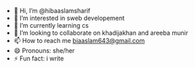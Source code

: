 - 👋 Hi, I’m @hibaaslamsharif
- 👀 I’m interested in sweb developement
- 🌱 I’m currently learning cs
- 💞️ I’m looking to collaborate on khadijakhan and areeba munir
- 📫 How to reach me biaaslam643@gmail.com
- 😄 Pronouns: she/her
- ⚡ Fun fact: i write

<!---
hibaaslamsharif/hibaaslamsharif is a ✨ special ✨ repository because its `README.md` (this file) appears on your GitHub profile.
You can click the Preview link to take a look at your changes.
--->
